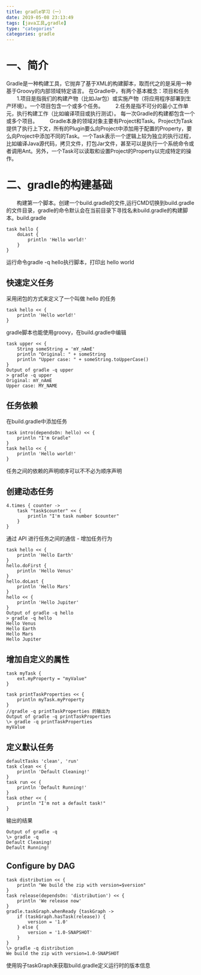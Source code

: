 ```yaml
---
title: gradle学习（一）
date: 2019-05-08 23:13:49
tags: [java工具,gradle]
type: "categories"
categories: gradle
---
```

# 一、简介
Gradle是一种构建工具，它抛弃了基于XML的构建脚本，取而代之的是采用一种基于Groovy的内部领域特定语言。
在Gradle中，有两个基本概念：项目和任务
&ensp;&ensp;&ensp;&ensp;1.项目是指我们的构建产物（比如Jar包）或实施产物（将应用程序部署到生产环境）。一个项目包含一个或多个任务。
&ensp;&ensp;&ensp;&ensp;2.任务是指不可分的最小工作单元，执行构建工作（比如编译项目或执行测试）。
每一次Gradle的构建都包含一个或多个项目。
&ensp;&ensp;&ensp;&ensp;Gradle本身的领域对象主要有Project和Task。Project为Task提供了执行上下文，所有的Plugin要么向Project中添加用于配置的Property，要么向Project中添加不同的Task。一个Task表示一个逻辑上较为独立的执行过程，比如编译Java源代码，拷贝文件，打包Jar文件，甚至可以是执行一个系统命令或者调用Ant。另外，一个Task可以读取和设置Project的Property以完成特定的操作。
# 二、gradle的构建基础
&ensp;&ensp;&ensp;&ensp;构建第一个脚本。创建一个build.gradle的文件,运行CMD切换到build.gradle的文件目录，gradle的命令默认会在当前目录下寻找名未build.gradle的构建脚本。build.gradle
```
task hello {
    doLast {
        println 'Hello world!'
    }
}
```
运行命令gradle -q hello执行脚本，打印出  hello world
## 快速定义任务
采用闭包的方式来定义了一个叫做 hello 的任务
```
task hello << {
    println 'Hello world!'
}
```
gradle脚本也能使用groovy，在build.gradle中编辑
```
task upper << {
    String someString = 'mY_nAmE'
    println "Original: " + someString
    println "Upper case: " + someString.toUpperCase()
}
Output of gradle -q upper
> gradle -q upper
Original: mY_nAmE
Upper case: MY_NAME
```
## 任务依赖
在build.gradle中添加任务
```
task intro(dependsOn: hello) << {
    println "I'm Gradle"
}
task hello << {
    println 'Hello world!'
}
```
任务之间的依赖的声明顺序可以不不必为顺序声明
## 创建动态任务
```
4.times { counter ->
    task "task$counter" << {
        println "I'm task number $counter"
    }
}
```
通过 API 进行任务之间的通信 - 增加任务行为
```
task hello << {
    println 'Hello Earth'
}
hello.doFirst {
    println 'Hello Venus'
}
hello.doLast {
    println 'Hello Mars'
}
hello << {
    println 'Hello Jupiter'
}
Output of gradle -q hello
> gradle -q hello
Hello Venus
Hello Earth
Hello Mars
Hello Jupiter
```
## 增加自定义的属性
```
task myTask {
    ext.myProperty = "myValue"
}

task printTaskProperties << {
    println myTask.myProperty
}
//gradle -q printTaskProperties 的输出为
Output of gradle -q printTaskProperties
\> gradle -q printTaskProperties
myValue
```
## 定义默认任务
```
defaultTasks 'clean', 'run'
task clean << {
    println 'Default Cleaning!'
}
task run << {
    println 'Default Running!'
}
task other << {
    println "I'm not a default task!"
}
```
输出的结果
```
Output of gradle -q
\> gradle -q
Default Cleaning!
Default Running!
```
## Configure by DAG
```
task distribution << {
    println "We build the zip with version=$version"
}
task release(dependsOn: 'distribution') << {
    println 'We release now'
}
gradle.taskGraph.whenReady {taskGraph ->
    if (taskGraph.hasTask(release)) {
        version = '1.0'
    } else {
        version = '1.0-SNAPSHOT'
    }
}
\> gradle -q distribution
We build the zip with version=1.0-SNAPSHOT
```
使用钩子taskGraph来获取build.gradle定义运行时的版本信息
